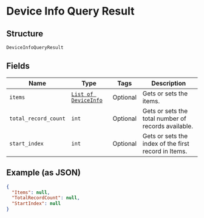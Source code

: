 
# Device Info Query Result

## Structure

`DeviceInfoQueryResult`

## Fields

| Name | Type | Tags | Description |
|  --- | --- | --- | --- |
| `items` | [`List of DeviceInfo`](../../doc/models/device-info.md) | Optional | Gets or sets the items. |
| `total_record_count` | `int` | Optional | Gets or sets the total number of records available. |
| `start_index` | `int` | Optional | Gets or sets the index of the first record in Items. |

## Example (as JSON)

```json
{
  "Items": null,
  "TotalRecordCount": null,
  "StartIndex": null
}
```

